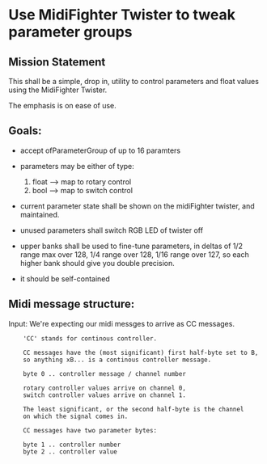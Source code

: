 
# Use MidiFighter Twister to tweak parameter groups

## Mission Statement

This shall be a simple, drop in, utility to control parameters and float values using the MidiFighter Twister.

The emphasis is on ease of use.

## Goals: 

+ accept ofParameterGroup of up to 16 paramters
+ parameters may be either of type:

	1) float --> map to rotary control
	2) bool  --> map to switch control

+ current parameter state shall be shown on the midiFighter twister, and maintained.

+ unused parameters shall switch RGB LED of twister off

+ upper banks shall be used to fine-tune parameters, in deltas of 1/2 range max over 128, 1/4 range over 128, 1/16 range over 127, so each higher bank should give you double precision.

+ it should be self-contained


## Midi message structure:

Input: We're expecting our midi messges to arrive as CC messages.

		'CC' stands for continous controller.

		CC messages have the (most significant) first half-byte set to B,
		so anything xB... is a continous controller message.

		byte 0 .. controller message / channel number

		rotary controller values arrive on channel 0,
		switch controller values arrive on channel 1.

		The least significant, or the second half-byte is the channel
		on which the signal comes in.

		CC messages have two parameter bytes:

		byte 1 .. controller number
		byte 2 .. controller value

